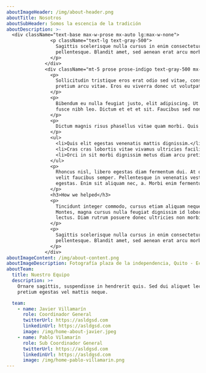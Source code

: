 ```yaml
---
aboutImageHeader: /img/about-header.png
aboutTitle: Nosotros
aboutSubHeader: Somos la escencia de la tradición
aboutDescription: >-
  <div className="text-base max-w-prose mx-auto lg:max-w-none">
                <p className="text-lg text-gray-500">
                  Sagittis scelerisque nulla cursus in enim consectetur quam. Dictum urna sed consectetur neque tristique
                  pellentesque. Blandit amet, sed aenean erat arcu morbi.
                </p>
              </div>
              <div className="mt-5 prose prose-indigo text-gray-500 mx-auto lg:max-w-none lg:row-start-1 lg:col-start-1">
                <p>
                  Sollicitudin tristique eros erat odio sed vitae, consequat turpis elementum. Lorem nibh vel, eget
                  pretium arcu vitae. Eros eu viverra donec ut volutpat donec laoreet quam urna.
                </p>
                <p>
                  Bibendum eu nulla feugiat justo, elit adipiscing. Ut tristique sit nisi lorem pulvinar. Urna, laoreet
                  fusce nibh leo. Dictum et et et sit. Faucibus sed non gravida lectus dignissim imperdiet a.
                </p>
                <p>
                  Dictum magnis risus phasellus vitae quam morbi. Quis lorem lorem arcu, metus, egestas netus cursus. In.
                </p>
                <ul>
                  <li>Quis elit egestas venenatis mattis dignissim.</li>
                  <li>Cras cras lobortis vitae vivamus ultricies facilisis tempus.</li>
                  <li>Orci in sit morbi dignissim metus diam arcu pretium.</li>
                </ul>
                <p>
                  Rhoncus nisl, libero egestas diam fermentum dui. At quis tincidunt vel ultricies. Vulputate aliquet
                  velit faucibus semper. Pellentesque in venenatis vestibulum consectetur nibh id. In id ut tempus
                  egestas. Enim sit aliquam nec, a. Morbi enim fermentum lacus in. Viverra.
                </p>
                <h3>How we helped</h3>
                <p>
                  Tincidunt integer commodo, cursus etiam aliquam neque, et. Consectetur pretium in volutpat, diam.
                  Montes, magna cursus nulla feugiat dignissim id lobortis amet. Laoreet sem est phasellus eu proin massa,
                  lectus. Diam rutrum posuere donec ultricies non morbi. Mi a platea auctor mi.
                </p>
                <p>
                  Sagittis scelerisque nulla cursus in enim consectetur quam. Dictum urna sed consectetur neque tristique
                  pellentesque. Blandit amet, sed aenean erat arcu morbi.
                </p>
              </div>
aboutImageContent: /img/about-content.png
aboutImageDescription: Fotografía plaza de la independencia, Quito - Ecuador.
aboutTeam:
  title: Nuestro Equipo
  description: >+
    Ornare sagittis, suspendisse in hendrerit quis. Sed dui aliquet lectus sit
    pretium egestas vel mattis neque.

  team:
    - name: Javier Villamarín
      role: Coordinador General
      twitterUrl: https://asldgsd.com
      linkedinUrl: https://asldgsd.com
      image: /img/home-about-javier.jpeg
    - name: Pablo Vilamarín
      role: Sub Coordinador General
      twitterUrl: https://asldgsd.com
      linkedinUrl: https://asldgsd.com
      image: /img/home-pablo-villamarin.png
---
```

